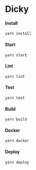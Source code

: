 # Dicky

#### Install
```
yarn install
```

#### Start
```
yarn start
```

#### Lint
```
yarn lint
```

#### Test
```
yarn test
```

#### Build
```
yarn build
```

#### Docker
```
yarn docker
```

#### Deploy
```
yarn deploy
```